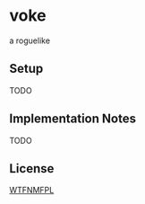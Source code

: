 # voke

a roguelike

## Setup

TODO

## Implementation Notes

TODO

## License

[WTFNMFPL](https://raw.githubusercontent.com/adversary-org/wtfnmf/c7b46d8114e3b3adcd9198e635b43f511c7c803d/COPYING.WTFNMFPL)
